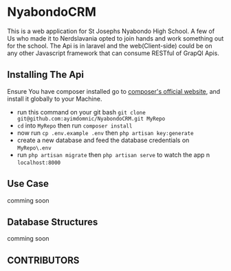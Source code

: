 # NyabondoCRM
This is a web application for St Josephs Nyabondo High School. A few of Us who made it to Nerdslavania opted to join hands and work something out for the school. The Api is in laravel and the web(Client-side) could be on any other Javascript framework that can consume RESTful of GrapQl Apis.

## Installing The Api

Ensure You have composer installed go to [composer's official website](http://getcomposer.org), and install it globally to your Machine.

- run this command on your git bash `git clone git@github.com:ayimdomnic/NyabondoCRM.git MyRepo`
- `cd` into `MyRepo`  then run `composer install`
- now  run `cp .env.example .env` then `php artisan key:generate`
- create a new database and feed the database credentials on `MyRepo\.env`
- run `php artisan migrate` then `php artisan serve` to watch the app n `localhost:8000`

## Use Case

comming soon

## Database Structures

comming soon

## CONTRIBUTORS 
